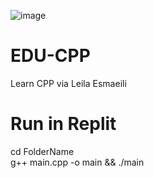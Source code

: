 ![image](https://github.com/ahspace7/EDU-CPP/assets/148908703/9812f8cd-0290-4eb6-9171-e00dcc64ae58)

# EDU-CPP
Learn CPP via Leila Esmaeili
# Run in Replit
cd FolderName <br>
g++ main.cpp -o main && ./main
